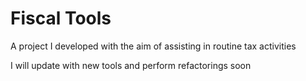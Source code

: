 # Fiscal Tools

A project I developed with the aim of assisting in routine tax activities

I will update with new tools and perform refactorings soon
